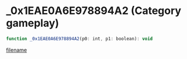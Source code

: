 # _0x1EAE0A6E978894A2 (Category gameplay)

```js
function _0x1EAE0A6E978894A2(p0: int, p1: boolean): void
```

[filename](_0x1EAE0A6E978894A2_m.md ':include')